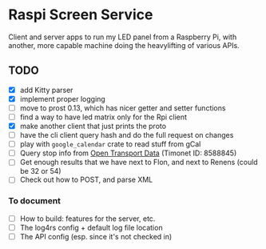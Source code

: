 # Raspi Screen Service

Client and server apps to run my LED panel from a Raspberry Pi, with another, more capable machine doing the heavylifting of various APIs.

## TODO

- [x] add Kitty parser
- [x] implement proper logging
- [ ] move to prost 0.13, which has nicer getter and setter functions
- [ ] find a way to have led matrix only for the Rpi client
- [x] make another client that just prints the proto
- [ ] have the cli client query hash and do the full request on changes
- [ ] play with `google_calendar` crate to read stuff from gCal
- [ ] Query stop info from [Open Transport Data](https://opentransportdata.swiss/en/cookbook/open-journey-planner-ojp/) (Timonet ID: 8588845)
- [ ] Get enough results that we have next to Flon, and next to Renens (could be 32 or 54)
- [ ] Check out how to POST, and parse XML

### To document

- [ ] How to build: features for the server, etc.
- [ ] The log4rs config + default log file location
- [ ] The API config (esp. since it's not checked in)
